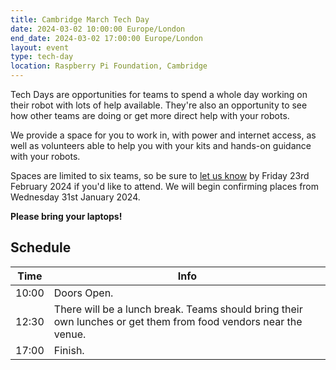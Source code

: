 ```yaml
---
title: Cambridge March Tech Day
date: 2024-03-02 10:00:00 Europe/London
end_date: 2024-03-02 17:00:00 Europe/London
layout: event
type: tech-day
location: Raspberry Pi Foundation, Cambridge
---
```


Tech Days are opportunities for teams to spend a whole day working on their
robot with lots of help available. They're also an opportunity to see how other
teams are doing or get more direct help with your robots.

We provide a space for you to work in, with power and internet access, as well
as volunteers able to help you with your kits and hands-on guidance with your
robots.

Spaces are limited to six teams, so be sure to [let us know][tech-day-signup] by
Friday 23rd February 2024 if you'd like to attend.  We will begin confirming
places from Wednesday 31st January 2024.

**Please bring your laptops!**

## Schedule

| Time  | Info |
|-------|------|
| 10:00 | Doors Open. |
| 12:30 | There will be a lunch break. Teams should bring their own lunches or get them from food vendors near the venue. |
| 17:00 | Finish. |

[tech-day-signup]: https://forms.gle/orwWr8DBkMg2CVTf9
